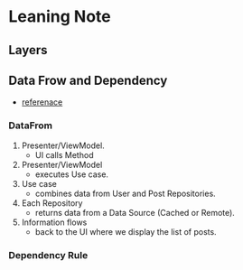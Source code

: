 # Leaning Note
## Layers

## Data Frow and Dependency
- [referenace](https://proandroiddev.com/clean-architecture-data-flow-dependency-rule-615ffdd79e29)
### DataFrom 
1. Presenter/ViewModel.
    - UI  calls Method
2. Presenter/ViewModel 
    - executes Use case.
3. Use case
    - combines data from User and Post Repositories.
4. Each Repository 
    - returns data from a Data Source (Cached or Remote).
5. Information flows 
    - back to the UI where we display the list of posts.
 
 ### Dependency Rule
 